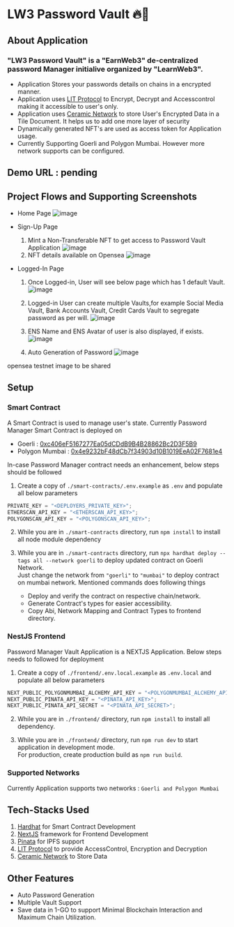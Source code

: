 # LW3 Password Vault 🔥🚀

## About Application

### "LW3 Password Vault" is a "EarnWeb3" de-centralized password Manager initialive organized by "LearnWeb3".

- Application Stores your passwords details on chains in a encrypted manner.
- Application uses [LIT Protocol](https://litprotocol.com/) to Encrypt, Decrypt and Accesscontrol making it accessible to user's only.
- Application uses [Ceramic Network](https://ceramic.network/) to store User's Encrypted Data in a Tile Document. It helps us to add one more layer of security
- Dynamically generated NFT's are used as access token for Application usage.
- Currently Supporting Goerli and Polygon Mumbai. However more network supports can be configured.

## Demo URL : pending

## Project Flows and Supporting Screenshots

- Home Page
  ![image](https://user-images.githubusercontent.com/56193257/204447597-e682c8c2-9c6a-4a87-af44-30ebd8100c50.png)

- Sign-Up Page

  1. Mint a Non-Transferable NFT to get access to Password Vault Application
     ![image](https://user-images.githubusercontent.com/56193257/204448727-21e0337e-5458-42a7-8cec-c1173087a8d7.png)
  2. NFT details available on Opensea
     ![image](https://user-images.githubusercontent.com/56193257/204449234-85353333-9245-4fb2-a706-0408f89692b0.png)

- Logged-In Page

  1. Once Logged-in, User will see below page which has 1 default Vault.
     ![image](https://user-images.githubusercontent.com/56193257/204449718-12d62a9b-d0ef-4fc3-b335-b00e563a8980.png)

  2. Logged-in User can create multiple Vaults,for example Social Media Vault, Bank Accounts Vault, Credit Cards Vault to segregate password as per will.
     ![image](https://user-images.githubusercontent.com/56193257/204450930-0ac842b1-8edd-4586-b63a-2f0bc9454f25.png)

  3. ENS Name and ENS Avatar of user is also displayed, if exists.
     ![image](https://user-images.githubusercontent.com/56193257/204451250-2f20cde4-afa0-44fa-b830-e846147ccddc.png)

  4. Auto Generation of Password
     ![image](https://user-images.githubusercontent.com/56193257/204451778-66618ccf-0f4c-49bf-b086-67d84998e529.png)

opensea testnet image to be shared

## Setup

### Smart Contract

A Smart Contract is used to manage user's state.
Currently Password Manager Smart Contract is deployed on

- Goerli : [0xc406eF5167277Ea05dCDdB9B4B28862Bc2D3F5B9](https://goerli.etherscan.io/address/0xc406ef5167277ea05dcddb9b4b28862bc2d3f5b9)
- Polygon Mumbai : [0x4e9232bF48dCb7f34903d10B1019EeA02F7681e4](https://mumbai.polygonscan.com/address/0x4e9232bf48dcb7f34903d10b1019eea02f7681e4)

In-case Password Manager contract needs an enhancement, below steps should be followed

1. Create a copy of `./smart-contracts/.env.example` as `.env` and populate all below parameters

```javascript
PRIVATE_KEY = "<DEPLOYERS_PRIVATE_KEY>";
ETHERSCAN_API_KEY = "<ETHERSCAN_API_KEY>";
POLYGONSCAN_API_KEY = "<POLYGONSCAN_API_KEY>";
```

2. While you are in `./smart-contracts` directory, run `npm install` to install all node module dependency

3. While you are in `./smart-contracts` directory, run `npx hardhat deploy --tags all --network goerli` to deploy updated contract on Goerli Network.
   <br>
   Just change the network from `"goerli"` to `"mumbai"` to deploy contract on mumbai network. Mentioned commands does following things
   - Deploy and verify the contract on respective chain/network.
   - Generate Contract's types for easier accessibility.
   - Copy Abi, Network Mapping and Contract Types to frontend directory.

### NestJS Frontend

Password Manager Vault Application is a NEXTJS Application. Below steps needs to followed for deployment

1.  Create a copy of `./frontend/.env.local.example` as `.env.local` and populate all below parameters

```javascript
NEXT_PUBLIC_POLYGONMUMBAI_ALCHEMY_API_KEY = "<POLYGONMUMBAI_ALCHEMY_API_KEY>";
NEXT_PUBLIC_PINATA_API_KEY = "<PINATA_API_KEY>";
NEXT_PUBLIC_PINATA_API_SECRET = "<PINATA_API_SECRET>";
```

2. While you are in `./frontend/` directory, run `npm install` to install all dependency.

3. While you are in `./frontend/` directory, run `npm run dev` to start application in development mode.<br>
   For production, create production build as `npm run build`.

### Supported Networks

Currently Application supports two networks : `Goerli and Polygon Mumbai`

## Tech-Stacks Used

1.  [Hardhat](https://hardhat.org/) for Smart Contract Development
2.  [NextJS](https://nextjs.org/) framework for Frontend Development
3.  [Pinata](https://www.pinata.cloud/) for IPFS support
4.  [LIT Protocol](https://litprotocol.com/) to provide AccessControl, Encryption and Decryption
5.  [Ceramic Network](https://ceramic.network/) to Store Data

## Other Features

- Auto Password Generation
- Multiple Vault Support
- Save data in 1-GO to support Minimal Blockchain Interaction and Maximum Chain Utilization.
